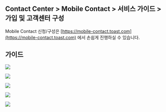 ## Contact Center > Mobile Contact > 서비스 가이드 > 가입 및 고객센터 구성

Mobile Contact 신청/구성은 [https://mobile-contact.toast.com](https://mobile-contact.toast.com) 에서 손쉽게 진행하실 수 있습니다.

## 가이드

![](http://static.toastoven.net/prod_contact_center/img_step1_220506.jpg)

![](http://static.toastoven.net/prod_contact_center/img_step2_220506.jpg)

![](http://static.toastoven.net/prod_contact_center/img_step3_220506.jpg)

![](http://static.toastoven.net/prod_contact_center/img_step4_220506.jpg)

![](http://static.toastoven.net/prod_contact_center/img_step5.jpg)





